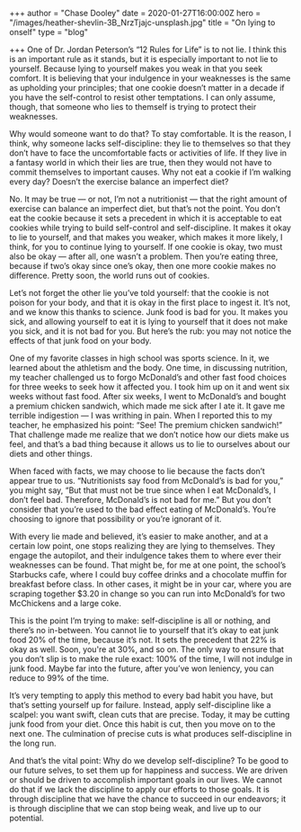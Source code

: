 +++
author = "Chase Dooley"
date = 2020-01-27T16:00:00Z
hero = "/images/heather-shevlin-3B_NrzTjajc-unsplash.jpg"
title = "On lying to onself"
type = "blog"

+++
One of Dr. Jordan Peterson’s “12 Rules for Life” is to not lie. I think this is an important rule as it stands, but it is especially important to not lie to yourself. Because lying to yourself makes you weak in that you seek comfort. It is believing that your indulgence in your weaknesses is the same as upholding your principles; that one cookie doesn’t matter in a decade if you have the self-control to resist other temptations. I can only assume, though, that someone who lies to themself is trying to protect their weaknesses.

Why would someone want to do that? To stay comfortable. It is the reason, I think, why someone lacks self-discipline: they lie to themselves so that they don’t have to face the uncomfortable facts or activities of life. If they live in a fantasy world in which their lies are true, then they would not have to commit themselves to important causes. Why not eat a cookie if I’m walking every day? Doesn’t the exercise balance an imperfect diet?

No. It may be true — or not, I’m not a nutritionist — that the right amount of exercise can balance an imperfect diet, but that’s not the point. You don’t eat the cookie because it sets a precedent in which it is acceptable to eat cookies while trying to build self-control and self-discipline. It makes it okay to lie to yourself, and that makes you weaker, which makes it more likely, I think, for you to continue lying to yourself. If one cookie is okay, two must also be okay — after all, one wasn’t a problem. Then you’re eating three, because if two’s okay since one’s okay, then one more cookie makes no difference. Pretty soon, the world runs out of cookies.

Let’s not forget the other lie you’ve told yourself: that the cookie is not poison for your body, and that it is okay in the first place to ingest it. It’s not, and we know this thanks to science. Junk food is bad for you. It makes you sick, and allowing yourself to eat it is lying to yourself that it does not make you sick, and it is not bad for you. But here’s the rub: you may not notice the effects of that junk food on your body.

One of my favorite classes in high school was sports science. In it, we learned about the athletism and the body. One time, in discussing nutrition, my teacher challenged us to forgo McDonald’s and other fast food choices for three weeks to seek how it affected you. I took him up on it and went six weeks without fast food. After six weeks, I went to McDonald’s and bought a premium chicken sandwich, which made me sick after I ate it. It gave me terrible indigestion — I was writhing in pain. When I reported this to my teacher, he emphasized his point: “See! The premium chicken sandwich!” That challenge made me realize that we don’t notice how our diets make us feel, and that’s a bad thing because it allows us to lie to ourselves about our diets and other things.

When faced with facts, we may choose to lie because the facts don’t appear true to us. “Nutritionists say food from McDonald’s is bad for you,” you might say, “But that must not be true since when I eat McDonald’s, I don’t feel bad. Therefore, McDonald’s is not bad for me.” But you don’t consider that you’re used to the bad effect eating of McDonald’s. You’re choosing to ignore that possibility or you’re ignorant of it.

With every lie made and believed, it’s easier to make another, and at a certain low point, one stops realizing they are lying to themselves. They engage the autopilot, and their indulgence takes them to where ever their weaknesses can be found. That might be, for me at one point, the school’s Starbucks cafe, where I could buy coffee drinks and a chocolate muffin for breakfast before class. In other cases, it might be in your car, where you are scraping together $3.20 in change so you can run into McDonald’s for two McChickens and a large coke.

This is the point I’m trying to make: self-discipline is all or nothing, and there’s no in-between. You cannot lie to yourself that it’s okay to eat junk food 20% of the time, because it’s not. It sets the precedent that 22% is okay as well. Soon, you're at 30%, and so on. The only way to ensure that you don’t slip is to make the rule exact: 100% of the time, I will not indulge in junk food. Maybe far into the future, after you’ve won leniency, you can reduce to 99% of the time.

It’s very tempting to apply this method to every bad habit you have, but that’s setting yourself up for failure. Instead, apply self-discipline like a scalpel: you want swift, clean cuts that are precise. Today, it may be cutting junk food from your diet. Once this habit is cut, then you move on to the next one. The culmination of precise cuts is what produces self-discipline in the long run.

And that’s the vital point: Why do we develop self-discipline? To be good to our future selves, to set them up for happiness and success. We are driven or should be driven to accomplish important goals in our lives. We cannot do that if we lack the discipline to apply our efforts to those goals. It is through discipline that we have the chance to succeed in our endeavors; it is through discipline that we can stop being weak, and live up to our potential.